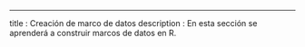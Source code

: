 ---
title       : Creación de marco de datos
description : En esta sección se aprenderá a construir marcos de datos en R.

